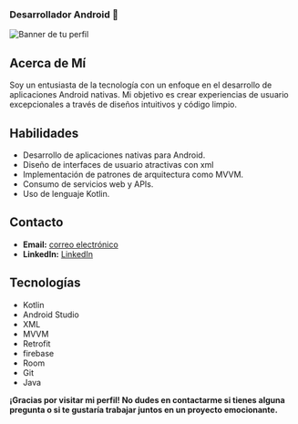 ### Desarrollador Android  👋
![Banner de tu perfil](https://github.com/DavidGMc/DavidGMc/assets/23423226/852bc0a0-844b-4270-b6c2-9729dcf4d21e)

## Acerca de Mí
Soy un entusiasta de la tecnología con un enfoque en el desarrollo de aplicaciones Android nativas. Mi objetivo es crear experiencias de usuario excepcionales a través de diseños intuitivos y código limpio.

## Habilidades

- Desarrollo de aplicaciones nativas para Android.
- Diseño de interfaces de usuario atractivas con xml
- Implementación de patrones de arquitectura como MVVM.
- Consumo de servicios web y APIs.
- Uso de lenguaje Kotlin. 

## Contacto

- **Email:** [correo electrónico](mailto:contact@androidavid.com)
- **LinkedIn:** [LinkedIn](https://www.linkedin.com/in/cdavid-gonzalez/)  

## Tecnologías  

- Kotlin
- Android Studio
- XML
- MVVM
- Retrofit
- firebase
- Room
- Git
- Java
    
**¡Gracias por visitar mi perfil! No dudes en contactarme si tienes alguna pregunta o si te gustaría trabajar juntos en un proyecto emocionante.**
